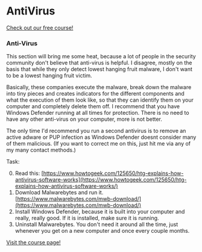 # AntiVirus

[Check out our free course!](https://academy.hoppersroppers.org/mod/page/view.php?id=920)

### Anti-Virus

This section will bring me some heat, because a lot of people in the security community don't believe that anti-virus is helpful. I disagree, mostly on the basis that while they only detect lowest hanging fruit malware, I don't want to be a lowest hanging fruit victim.

Basically, these companies execute the malware, break down the malware into tiny pieces and creates indicators for the different components and what the execution of them look like, so that they can identify them on your computer and completely delete them off. I recommend that you have Windows Defender running at all times for protection. There is no need to have any other anti-virus on your computer, more is not better. 

The only time I'd recommend you run a second antivirus is to remove an active adware or PUP infection as Windows Defender doesnt consider many of them malicious. (If you want to correct me on this, just hit me via any of my many contact methods.) 

Task:

0. Read this: [https://www.howtogeek.com/125650/htg-explains-how-antivirus-software-works](https://www.howtogeek.com/125650/htg-explains-how-antivirus-software-works/)
1. Download Malwarebytes and run it. [https://www.malwarebytes.com/mwb-download/](https://www.malwarebytes.com/mwb-download/)
2. Install Windows Defender, because it is built into your computer and really, really good. If it is installed, make sure it is running.
3. Uninstall Malwarebytes. You don't need it around all the time, just whenever you get on a new computer and once every couple months.


[Visit the course page!](https://academy.hoppersroppers.org/mod/page/view.php?id=920) 
